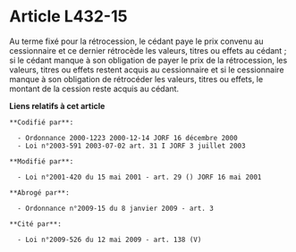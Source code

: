 # Article L432-15

Au terme fixé pour la rétrocession, le cédant paye le prix convenu au cessionnaire et ce dernier rétrocède les valeurs,
titres ou effets au cédant ; si le cédant manque à son obligation de payer le prix de la rétrocession, les valeurs, titres ou
effets restent acquis au cessionnaire et si le cessionnaire manque à son obligation de rétrocéder les valeurs, titres ou
effets, le montant de la cession reste acquis au cédant.

**Liens relatifs à cet article**

	**Codifié par**:

	  - Ordonnance 2000-1223 2000-12-14 JORF 16 décembre 2000
	  - Loi n°2003-591 2003-07-02 art. 31 I JORF 3 juillet 2003

	**Modifié par**:

	  - Loi n°2001-420 du 15 mai 2001 - art. 29 () JORF 16 mai 2001

	**Abrogé par**:

	  - Ordonnance n°2009-15 du 8 janvier 2009 - art. 3

	**Cité par**:

	  - Loi n°2009-526 du 12 mai 2009 - art. 138 (V)
